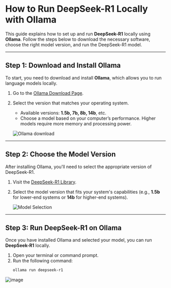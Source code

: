 # How to Run DeepSeek-R1 Locally with Ollama

This guide explains how to set up and run **DeepSeek-R1** locally using **Ollama**. Follow the steps below to download the necessary software, choose the right model version, and run the DeepSeek-R1 model.

---

## Step 1: Download and Install Ollama

To start, you need to download and install **Ollama**, which allows you to run language models locally.

1. Go to the [Ollama Download Page](https://ollama.com/download).
2. Select the version that matches your operating system.
   - Available versions: **1.5b, 7b, 8b, 14b**, etc.
   - Choose a model based on your computer’s performance. Higher models require more memory and processing power.

   ![Ollama download](https://github.com/user-attachments/assets/3a7c8a20-1e6f-4473-98f2-f0092f057768)

---

## Step 2: Choose the Model Version

After installing Ollama, you'll need to select the appropriate version of DeepSeek-R1.

1. Visit the [DeepSeek-R1 Library](https://ollama.com/library/deepseek-r1).
2. Select the model version that fits your system's capabilities (e.g., **1.5b** for lower-end systems or **14b** for higher-end systems).

   ![Model Selection](https://github.com/user-attachments/assets/88154691-f290-4766-9ef7-6a9c2f403e3f)

---

## Step 3: Run DeepSeek-R1 on Ollama

Once you have installed Ollama and selected your model, you can run **DeepSeek-R1** locally.

1. Open your terminal or command prompt.
2. Run the following command:
   ```bash
   ollama run deepseek-r1
![image](https://github.com/user-attachments/assets/94dfc480-149e-44dd-9618-66e56b3985f7)
